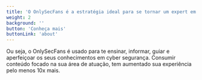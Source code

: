 ```yaml
---
title: 'O OnlySecFans é a estratégia ideal para se tornar um expert em cyber segurança.'
weight: 2
background: ''
button: 'Conheça mais'
buttonLink: 'about'
---
```


Ou seja, o OnlySecFans é usado para te ensinar, informar, guiar e aperfeiçoar os seus conhecimentos em cyber segurança.
Consumir conteúdo focado na sua área de atuação, tem aumentado sua experiência pelo menos 10x mais.